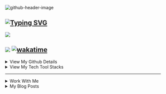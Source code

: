<!--
**Designegycreatives/Designegycreatives** is a ✨ _special_ ✨ repository because its `README.md` (this file) appears on your GitHub profile.
-->
![github-header-image](https://user-images.githubusercontent.com/83256563/157996773-3d2c6747-a57f-4e49-abfb-8da013f33a7a.png)

[![Typing SVG](https://readme-typing-svg.herokuapp.com?color=FFFBF9&lines=I+Love+Being+A+Data+Scientist;I+Love+Being+A+Data+Analyst;I+Love+Being+A+Data+Engineer)](https://git.io/typing-svg) 
---
![](https://komarev.com/ghpvc/?username=Designegycreatives&color=grey&style=&style=for-the-badge) 

![](https://custom-icon-badges.herokuapp.com/github/followers/Designegycreatives?logo=person-add&style=social)   [![wakatime](https://wakatime.com/badge/user/991cbdb7-0863-4417-8e61-441d50ee4dfa.svg)](https://wakatime.com/@991cbdb7-0863-4417-8e61-441d50ee4dfa)
---

<details>
<summary>View My Github Details</summary>
<br>

![GitHub stats](https://github-readme-stats.vercel.app/api?username=designegycreatives&show_icons=true&hide=contribs,prs,issues,stars&theme=github_dark) 

[![GitHub Streak](https://github-readme-streak-stats.herokuapp.com/?user=Designegycreatives&theme=dark)](https://git.io/streak-stats) 

<a href="https://app.daily.dev/AnuoluwapoDS"><img src="https://api.daily.dev/devcards/66b121ec97104ebbb943101ab5fa2fda.png?r=ftp" width="200" alt="Ifeoluwapo Balogun's Dev Card"/></a>      [![Top Langs](https://github-readme-stats.vercel.app/api/top-langs/?username=designegycreatives&langs_count=8)](https://github.com/designegycreatives/designegycreatives) 
</details>

 

<details>
<summary>View My Tech Tool Stacks</summary>
<br>
 
![](https://img.shields.io/pypi/wheel/3?logo=python&style=social) ![](https://img.shields.io/pypi/wheel/3?logo=R&style=social) ![](https://img.shields.io/pypi/wheel/3?logo=powerbi&style=social) ![](https://img.shields.io/pypi/wheel/3?logo=MongoDB&style=social) ![](https://img.shields.io/pypi/wheel/3?logo=Microsoft%20Sql%20Server&style=social) ![](https://img.shields.io/pypi/wheel/3?logo=postgresql&style=social)
 
 ![icons8-microsoft-excel-2019-20](https://user-images.githubusercontent.com/83256563/158031519-18b957cb-cc81-428a-80ba-f4592a1e84ec.png) ![4490278_20x20](https://user-images.githubusercontent.com/83256563/158031735-84e44ea2-a9e5-478e-ae37-d11ff540bf42.png) ![png-transparent-apache-openoffice-computer-software-open-source-software-microsoft-office-microsoft-blue-heart-logo_20x20](https://user-images.githubusercontent.com/83256563/158031969-d6ff3a17-1da3-4e2a-978b-c87723c72871.png) ![icons8-database-48-20](https://user-images.githubusercontent.com/83256563/162647113-927d13a4-ba90-4ddb-a65b-d762d007169d.png) ![icons8-evernote-an-online-cloud-based-note-taking-application-24-20](https://user-images.githubusercontent.com/83256563/162647684-64857b7e-2c06-4358-826d-971ad8328674.png) ![icons8-github-30-20](https://user-images.githubusercontent.com/83256563/162647694-dbad4215-f477-42eb-a5b4-3db33a5296a5.png) ![icons8-spyder-ide-5-48-20](https://user-images.githubusercontent.com/83256563/162647704-5b61c04f-4733-4a67-acc6-84f71466761a.png) ![icons8-git-48-20](https://user-images.githubusercontent.com/83256563/162647722-ba5c34e3-ca11-44c7-8a86-b92e23851e34.png) ![icons8-jupyter-48-20](https://user-images.githubusercontent.com/83256563/162647731-9f3465e9-2615-4b88-87a0-acdd8693cb85.png) ![icons8-node-js-48-20](https://user-images.githubusercontent.com/83256563/162647740-0190fd7c-bd05-4ef3-9589-f1f1b982be46.png) ![icons8-pycharm-48-20](https://user-images.githubusercontent.com/83256563/162647751-f40f9a28-ebe6-4ee8-93ed-7f02dab892da.png) ![icons8-notion-50-20](https://user-images.githubusercontent.com/83256563/162647929-4cf2feec-08a7-4d9f-bc9f-9f1ccb0d6424.png)
</details>

---
<details>
<summary>Work With Me</summary>
<br>

 <a href="https://bit.ly/AnuoluwapoDS"><img src="https://user-images.githubusercontent.com/83256563/162648103-1bc2bf0f-9435-45d6-88aa-dcf4da5efccb.png?r=ftp" width="20" alt="Ifeoluwapo Balogun's Dev Card"/></a>  <a href="https://msha.ke/designegycreatives"><img src="https://user-images.githubusercontent.com/83256563/162648148-6330f1ce-acdb-4794-8e39-e14c277b89b9.png?r=ftp" width="20" alt="Ifeoluwapo Balogun's Dev Card"/></a>  
</details>

<details>
<summary>My Blog Posts</summary>
 <br>
 
 <a href="https://anuoluwapods.medium.com/"><img src="https://img.shields.io/badge/Medium-12100E?style=for-the-badge&logo=medium&logoColor=white" alt="medium Link"/></a> <a href="https://designegycreatives.hashnode.dev/"><img src="https://img.shields.io/badge/Hashnode-2962FF?style=for-the-badge&logo=hashnode&logoColor=white" alt="Hasnode link"/></a> <a href= "https://dev.to/designegycreatives"><img src="https://img.shields.io/badge/dev.to-0A0A0A?style=for-the-badge&logo=dev.to&logoColor=white" alt="dev.to link"/><a/>
 
